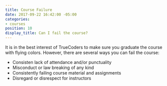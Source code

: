 ```yaml
---
title: Course Failure
date: 2017-09-22 16:42:00 -05:00
categories:
- courses
position: 10
display_title: Can I fail the course?
---
```


It is in the best interest of TrueCoders to make sure you graduate the course with flying colors. However, there are several ways you can fail the course:

* Consisten lack of attendance and/or punctuality
* Misconduct or law breaking of any kind
* Consistently failing course material and assignments
* Disregard or disrespect for instructors